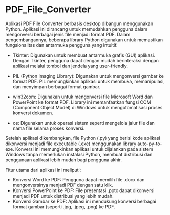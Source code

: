 # PDF_File_Converter
Aplikasi PDF File Converter berbasis desktop dibangun menggunakan Python. Aplikasi ini dirancang untuk memudahkan pengguna dalam mengonversi berbagai jenis file menjadi format PDF. Dalam pengembangannya, beberapa library Python digunakan untuk memastikan fungsionalitas dan antarmuka pengguna yang intuitif.

- Tkinter: Digunakan untuk membuat antarmuka grafis (GUI) aplikasi. Dengan Tkinter, pengguna dapat dengan mudah berinteraksi dengan aplikasi melalui tombol dan jendela yang user-friendly.

- PIL (Python Imaging Library): Digunakan untuk mengonversi gambar ke format PDF. PIL memungkinkan aplikasi untuk membuka, memanipulasi, dan menyimpan berbagai format gambar.

- win32com: Digunakan untuk mengonversi file Microsoft Word dan PowerPoint ke format PDF. Library ini memanfaatkan fungsi COM (Component Object Model) di Windows untuk mengotomatisasi proses konversi dokumen.

- os: Digunakan untuk operasi sistem seperti mengelola jalur file dan nama file selama proses konversi.

Setelah aplikasi dikembangkan, file Python (.py) yang berisi kode aplikasi dikonversi menjadi file executable (.exe) menggunakan library auto-py-to-exe. Konversi ini memungkinkan aplikasi untuk dijalankan pada sistem Windows tanpa memerlukan instalasi Python, membuat distribusi dan penggunaan aplikasi lebih mudah bagi pengguna akhir.

Fitur utama dari aplikasi ini meliputi:

- Konversi Word ke PDF: Pengguna dapat memilih file .docx dan mengonversinya menjadi PDF dengan satu klik.
- Konversi PowerPoint ke PDF: File presentasi .pptx dapat dikonversi menjadi PDF untuk distribusi yang lebih mudah.
- Konversi Gambar ke PDF: Aplikasi ini mendukung konversi berbagai format gambar (seperti .jpg, .jpeg, .png) ke PDF.
